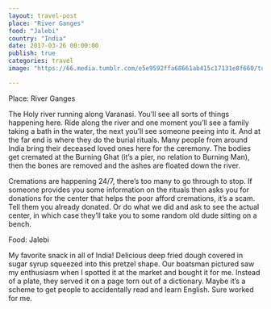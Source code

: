 ```yaml
---
layout: travel-post
place: "River Ganges"
food: "Jalebi"
country: "India"
date: 2017-03-26 00:00:00
publish: true
categories: travel
image: "https://66.media.tumblr.com/e5e9592ffa68661ab415c17131e8f660/tumblr_p0t84uJQfD1wkhtd7o1_1280.jpg"

---
```


Place: River Ganges

The Holy river running along Varanasi. You’ll see all sorts of things happening here. Ride along the river and one moment you’ll see a family taking a bath in the water, the next you’ll see someone peeing into it. And at the far end is where they do the burial rituals. Many people from around India bring their deceased loved ones here for the ceremony. The bodies get cremated at the Burning Ghat (it’s a pier, no relation to Burning Man), then the bones are removed and the ashes are floated down the river.

Cremations are happening 24/7, there’s too many to go through to stop. If someone provides you some information on the rituals then asks you for donations for the center that helps the poor afford cremations, it’s a scam. Tell them you already donated. Or do what we did and ask to see the actual center, in which case they’ll take you to some random old dude sitting on a bench.

Food: Jalebi

My favorite snack in all of India! Delicious deep fried dough covered in sugar syrup squeezed into this pretzel shape. Our boatsman pictured saw my enthusiasm when I spotted it at the market and bought it for me. Instead of a plate, they served it on a page torn out of a dictionary. Maybe it’s a scheme to get people to accidentally read and learn English. Sure worked for me.